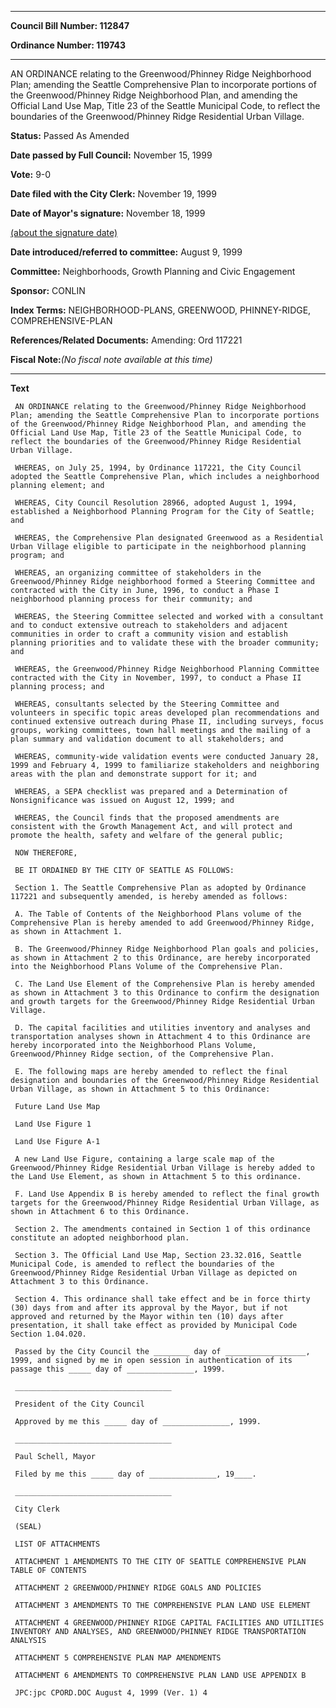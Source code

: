 

********

**Council Bill Number: 112847**
   
**Ordinance Number: 119743**
********

 AN ORDINANCE relating to the Greenwood/Phinney Ridge Neighborhood Plan; amending the Seattle Comprehensive Plan to incorporate portions of the Greenwood/Phinney Ridge Neighborhood Plan, and amending the Official Land Use Map, Title 23 of the Seattle Municipal Code, to reflect the boundaries of the Greenwood/Phinney Ridge Residential Urban Village.

**Status:** Passed As Amended
   
**Date passed by Full Council:** November 15, 1999
   
**Vote:** 9-0
   
**Date filed with the City Clerk:** November 19, 1999
   
**Date of Mayor's signature:** November 18, 1999
   
[(about the signature date)](/~public/approvaldate.htm)
   
   
   
**Date introduced/referred to committee:** August 9, 1999
   
**Committee:** Neighborhoods, Growth Planning and Civic Engagement
   
**Sponsor:** CONLIN
   
   
**Index Terms:** NEIGHBORHOOD-PLANS, GREENWOOD, PHINNEY-RIDGE, COMPREHENSIVE-PLAN

**References/Related Documents:** Amending: Ord 117221

**Fiscal Note:**_(No fiscal note available at this time)_

********

**Text**
   
```
 AN ORDINANCE relating to the Greenwood/Phinney Ridge Neighborhood Plan; amending the Seattle Comprehensive Plan to incorporate portions of the Greenwood/Phinney Ridge Neighborhood Plan, and amending the Official Land Use Map, Title 23 of the Seattle Municipal Code, to reflect the boundaries of the Greenwood/Phinney Ridge Residential Urban Village.

 WHEREAS, on July 25, 1994, by Ordinance 117221, the City Council adopted the Seattle Comprehensive Plan, which includes a neighborhood planning element; and

 WHEREAS, City Council Resolution 28966, adopted August 1, 1994, established a Neighborhood Planning Program for the City of Seattle; and

 WHEREAS, the Comprehensive Plan designated Greenwood as a Residential Urban Village eligible to participate in the neighborhood planning program; and

 WHEREAS, an organizing committee of stakeholders in the Greenwood/Phinney Ridge neighborhood formed a Steering Committee and contracted with the City in June, 1996, to conduct a Phase I neighborhood planning process for their community; and

 WHEREAS, the Steering Committee selected and worked with a consultant and to conduct extensive outreach to stakeholders and adjacent communities in order to craft a community vision and establish planning priorities and to validate these with the broader community; and

 WHEREAS, the Greenwood/Phinney Ridge Neighborhood Planning Committee contracted with the City in November, 1997, to conduct a Phase II planning process; and

 WHEREAS, consultants selected by the Steering Committee and volunteers in specific topic areas developed plan recommendations and continued extensive outreach during Phase II, including surveys, focus groups, working committees, town hall meetings and the mailing of a plan summary and validation document to all stakeholders; and

 WHEREAS, community-wide validation events were conducted January 28, 1999 and February 4, 1999 to familiarize stakeholders and neighboring areas with the plan and demonstrate support for it; and

 WHEREAS, a SEPA checklist was prepared and a Determination of Nonsignificance was issued on August 12, 1999; and

 WHEREAS, the Council finds that the proposed amendments are consistent with the Growth Management Act, and will protect and promote the health, safety and welfare of the general public;

 NOW THEREFORE,

 BE IT ORDAINED BY THE CITY OF SEATTLE AS FOLLOWS:

 Section 1. The Seattle Comprehensive Plan as adopted by Ordinance 117221 and subsequently amended, is hereby amended as follows:

 A. The Table of Contents of the Neighborhood Plans volume of the Comprehensive Plan is hereby amended to add Greenwood/Phinney Ridge, as shown in Attachment 1.

 B. The Greenwood/Phinney Ridge Neighborhood Plan goals and policies, as shown in Attachment 2 to this Ordinance, are hereby incorporated into the Neighborhood Plans Volume of the Comprehensive Plan.

 C. The Land Use Element of the Comprehensive Plan is hereby amended as shown in Attachment 3 to this Ordinance to confirm the designation and growth targets for the Greenwood/Phinney Ridge Residential Urban Village.

 D. The capital facilities and utilities inventory and analyses and transportation analyses shown in Attachment 4 to this Ordinance are hereby incorporated into the Neighborhood Plans Volume, Greenwood/Phinney Ridge section, of the Comprehensive Plan.

 E. The following maps are hereby amended to reflect the final designation and boundaries of the Greenwood/Phinney Ridge Residential Urban Village, as shown in Attachment 5 to this Ordinance:

 Future Land Use Map

 Land Use Figure 1

 Land Use Figure A-1

 A new Land Use Figure, containing a large scale map of the Greenwood/Phinney Ridge Residential Urban Village is hereby added to the Land Use Element, as shown in Attachment 5 to this ordinance.

 F. Land Use Appendix B is hereby amended to reflect the final growth targets for the Greenwood/Phinney Ridge Residential Urban Village, as shown in Attachment 6 to this Ordinance.

 Section 2. The amendments contained in Section 1 of this ordinance constitute an adopted neighborhood plan.

 Section 3. The Official Land Use Map, Section 23.32.016, Seattle Municipal Code, is amended to reflect the boundaries of the Greenwood/Phinney Ridge Residential Urban Village as depicted on Attachment 3 to this Ordinance.

 Section 4. This ordinance shall take effect and be in force thirty (30) days from and after its approval by the Mayor, but if not approved and returned by the Mayor within ten (10) days after presentation, it shall take effect as provided by Municipal Code Section 1.04.020.

 Passed by the City Council the ________ day of __________________, 1999, and signed by me in open session in authentication of its passage this _____ day of _______________, 1999.

 ___________________________________

 President of the City Council

 Approved by me this _____ day of _______________, 1999.

 ___________________________________

 Paul Schell, Mayor

 Filed by me this _____ day of _______________, 19____.

 ___________________________________

 City Clerk

 (SEAL)

 LIST OF ATTACHMENTS

 ATTACHMENT 1 AMENDMENTS TO THE CITY OF SEATTLE COMPREHENSIVE PLAN TABLE OF CONTENTS

 ATTACHMENT 2 GREENWOOD/PHINNEY RIDGE GOALS AND POLICIES

 ATTACHMENT 3 AMENDMENTS TO THE COMPREHENSIVE PLAN LAND USE ELEMENT

 ATTACHMENT 4 GREENWOOD/PHINNEY RIDGE CAPITAL FACILITIES AND UTILITIES INVENTORY AND ANALYSES, AND GREENWOOD/PHINNEY RIDGE TRANSPORTATION ANALYSIS

 ATTACHMENT 5 COMPREHENSIVE PLAN MAP AMENDMENTS

 ATTACHMENT 6 AMENDMENTS TO COMPREHENSIVE PLAN LAND USE APPENDIX B

 JPC:jpc CPORD.DOC August 4, 1999 (Ver. 1) 4

```
